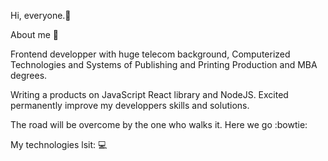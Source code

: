 Hi, everyone.👋

About me 👀

Frontend developper with huge telecom background, Computerized Technologies and Systems of Publishing and Printing Production and MBA degrees.

Writing a products on JavaScript React library and NodeJS. Excited permanently improve my developpers skills and solutions. 

The road will be overcome by the one who walks it. Here we go :bowtie: 

My technologies lsit: 💻







